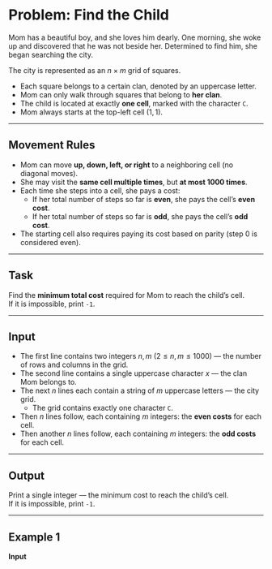 # Problem: Find the Child  

Mom has a beautiful boy, and she loves him dearly. One morning, she woke up and discovered that he was not beside her. Determined to find him, she began searching the city.  

The city is represented as an $n \times m$ grid of squares.  
- Each square belongs to a certain clan, denoted by an uppercase letter.  
- Mom can only walk through squares that belong to **her clan**.  
- The child is located at exactly **one cell**, marked with the character `C`.  
- Mom always starts at the top-left cell $(1, 1)$.  

---

## Movement Rules
- Mom can move **up, down, left, or right** to a neighboring cell (no diagonal moves).  
- She may visit the **same cell multiple times**, but **at most 1000 times**.  
- Each time she steps into a cell, she pays a cost:  
  - If her total number of steps so far is **even**, she pays the cell’s **even cost**.  
  - If her total number of steps so far is **odd**, she pays the cell’s **odd cost**.  
- The starting cell also requires paying its cost based on parity (step $0$ is considered even).  

---

## Task
Find the **minimum total cost** required for Mom to reach the child’s cell.  
If it is impossible, print `-1`.  

---

## Input
- The first line contains two integers $n, m$ ($2 \leq n, m \leq 1000$) — the number of rows and columns in the grid.  
- The second line contains a single uppercase character $x$ — the clan Mom belongs to.  
- The next $n$ lines each contain a string of $m$ uppercase letters — the city grid.  
  - The grid contains exactly one character `C`.  
- Then $n$ lines follow, each containing $m$ integers: the **even costs** for each cell.  
- Then another $n$ lines follow, each containing $m$ integers: the **odd costs** for each cell.  

---

## Output
Print a single integer — the minimum cost to reach the child’s cell.  
If it is impossible, print `-1`.  

---

## Example 1
**Input**  
